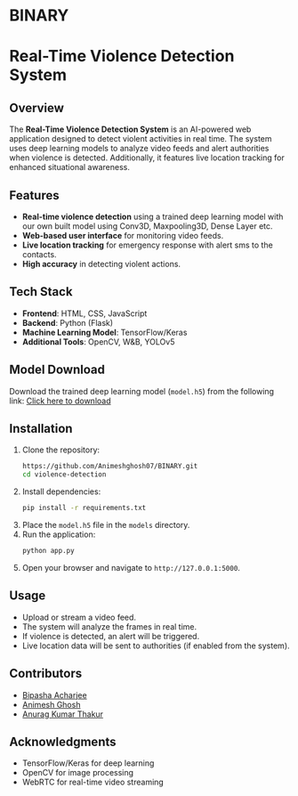 # BINARY

# Real-Time Violence Detection System

## Overview
The **Real-Time Violence Detection System** is an AI-powered web application designed to detect violent activities in real time. The system uses deep learning models to analyze video feeds and alert authorities when violence is detected. Additionally, it features live location tracking for enhanced situational awareness.

## Features
- **Real-time violence detection** using a trained deep learning model with our own built model using Conv3D, Maxpooling3D, Dense Layer etc.
- **Web-based user interface** for monitoring video feeds.
- **Live location tracking** for emergency response with alert sms to the contacts.
- **High accuracy** in detecting violent actions.

## Tech Stack
- **Frontend**: HTML, CSS, JavaScript
- **Backend**: Python (Flask)
- **Machine Learning Model**: TensorFlow/Keras
- **Additional Tools**: OpenCV, W&B, YOLOv5

## Model Download
Download the trained deep learning model (`model.h5`) from the following link:
[Click here to download](https://drive.google.com/file/d/1a8ApzsWOuqXQyK5qzVxKIRb1Mhj55Brg/view?usp=drive_link)

## Installation
1. Clone the repository:
   ```bash
   https://github.com/Animeshghosh07/BINARY.git
   cd violence-detection
   ```
2. Install dependencies:
   ```bash
   pip install -r requirements.txt
   ```
3. Place the `model.h5` file in the `models` directory.
4. Run the application:
   ```bash
   python app.py
   ```
5. Open your browser and navigate to `http://127.0.0.1:5000`.

## Usage
- Upload or stream a video feed.
- The system will analyze the frames in real time.
- If violence is detected, an alert will be triggered.
- Live location data will be sent to authorities (if enabled from the system).

## Contributors
- [Bipasha Acharjee](https://github.com/bipasha1005)
- [Animesh Ghosh](https://github.com/Animeshghosh07)
- [Anurag Kumar Thakur](https://github.com/anuragthakur19)

## Acknowledgments
- TensorFlow/Keras for deep learning
- OpenCV for image processing
- WebRTC for real-time video streaming



